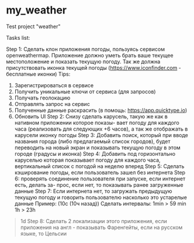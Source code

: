 # my_weather

Test project "weather"

Tasks list:

Step 1:
Сделать клон приложения погоды, пользуясь сервисом openweathermap. Приложение должно уметь брать ваше текущее местоположение и показать текущую погоду.
Так же должна присутствовать иконка текущей погоды (https://www.iconfinder.com - бесплатные иконки)
Tips:
1) Зарегистрироваться в сервисе
2) Получить уникальные ключи от сервиса (для запросов)
3) Получать геолокацию
4) Отправлять запрос на сервис
5) Полученные данные раскрасить (в помощь: https://app.quicktype.io)
6) Обновить UI
Step 2:
Снизу сделать карусель, такую же как в нативном приложении которое показы-
вает погоду для каждого часа (реализовать для следующих +6 часов), а так же
отображать в карусели иконку погоды
Step 3:
Добавить поиск, который при вводе названия города (либо предлагаемый список
городов), будет переводить на новый экран и показывать текущую погоду в этом
городе (градусы и иконка)
Step 4:
Добавить под горизонтально каруселью которая показывает погоду для каждого
часа, вертикальный список с погодой на неделю вперед
Step 5:
Сделать кэширование погоды, если пользователь зашел без интернета
Step 6:
проверять соединение пользователя при запуске, если интернет есть, делать за-
прос, если нет, то показывать ранее загруженные данные
Step 7:
Если интернета нет, то загружать предыдущую текущую погоду и говорить
пользователю насколько это устарелые данные
Пример: (10c (10ч назад))
Сделать интервалы:
1min > 59 min
1h > 23h
>1d
Step 8:
Сделать 2 локализации этого приложения, если приложения на англ - показывать Фаренгейты, если на русском языке, то Цельсии
